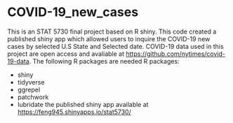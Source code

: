 # COVID-19_new_cases


This is an STAT 5730 final project based on R shiny.
This code created a published shiny app which allowed users to inquire the COVID-19 new cases by selected U.S State and Selected date.
COVID-19 data used in this project are open access and avaliable at https://github.com/nytimes/covid-19-data.
The following R packages are needed
R packages:
- shiny
- tidyverse
- ggrepel
- patchwork
- lubridate
the published shiny app available at https://feng945.shinyapps.io/stat5730/
